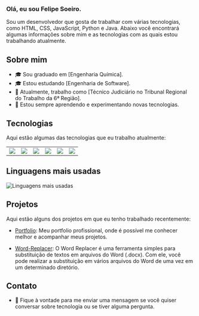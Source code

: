 ### Olá, eu sou Felipe Soeiro.

Sou um desenvolvedor que gosta de trabalhar com várias tecnologias, como HTML, CSS, JavaScript, Python e Java. Abaixo você encontrará algumas informações sobre mim e as tecnologias com as quais estou trabalhando atualmente.

## Sobre mim

- 🎓 Sou graduado em [Engenharia Química].
- 🎓 Estou estudando [Engenharia de Software].
- 💼 Atualmente, trabalho como [Técnico Judiciário no Tribunal Regional do Trabalho da 6ª Região].
- 🌱 Estou sempre aprendendo e experimentando novas tecnologias.

## Tecnologias

Aqui estão algumas das tecnologias que eu trabalho atualmente:

<table>
  <tr>
    <td align="center">
      <img src="https://img.shields.io/badge/-HTML-239120?style=flat-square&logo=HTML5&logoColor=white">
    </td>
    <td align="center">
      <img src="https://img.shields.io/badge/-CSS-1572B6?style=flat-square&logo=CSS3&logoColor=white">
    </td>
    <td align="center">
      <img src="https://img.shields.io/badge/-JavaScript-F7DF1E?style=flat-square&logo=JavaScript&logoColor=black">
    </td>
    <td align="center">
      <img src="https://img.shields.io/badge/-Python-3776AB?style=flat-square&logo=Python&logoColor=white">
    </td>
    <td align="center">
      <img src="https://img.shields.io/badge/-Java-007396?style=flat-square&logo=Java&logoColor=white">
    </td>
    <td align="center">
      <img src="https://img.shields.io/badge/-MATLAB-0076A8?style=flat-square&logo=MathWorks&logoColor=white">
    </td>
  </tr>
</table>

## Linguagens mais usadas

<img src="https://github-readme-stats.vercel.app/api/top-langs/?username=FelipeSoeiro&langs_count=10&theme=dark&layout=compact&hide_border=true&bg_color=0D1117&title_color=58A6FF&text_color=FFF" alt="Linguagens mais usadas" />

## Projetos

Aqui estão alguns dos projetos em que eu tenho trabalhado recentemente:

- [Portfolio](https://github.com/FelipeSoeiro/Portfolio): Meu portfolio profissional, onde é possível me conhecer melhor e acompanhar meus projetos.

- [Word-Replacer](https://github.com/FelipeSoeiro/Word-replacer): O Word Replacer é uma ferramenta simples para substituição de textos em arquivos do Word (.docx). Com ele, você pode realizar a substituição em vários arquivos do Word de uma vez em um determinado diretório.

## Contato

- 💬 Fique à vontade para me enviar uma mensagem se você quiser conversar sobre tecnologia ou se tiver alguma pergunta.
